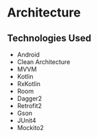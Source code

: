 # Architecture

## Technologies Used

- Android
- Clean Architecture
- MVVM
- Kotlin
- RxKotlin
- Room
- Dagger2
- Retrofit2
- Gson
- JUnit4
- Mockito2
